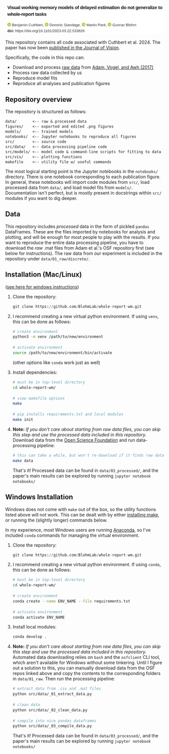 [<img src="figures/readme_header.png" width=600>](https://www.biorxiv.org/content/10.1101/2023.03.22.533826v2)

This repository contains all code associated with Cuthbert et al. 2024. The paper has now been [published in the Journal of Vision](https://jov.arvojournals.org/article.aspx?articleid=2800616).

Specifically, the code in this repo can:
- Download  and process [raw data](https://osf.io/kjpnk/) from [Adam, Vogel, and Awh (2017)](https://www.sciencedirect.com/science/article/abs/pii/S0010028517300634)
- Process raw data collected by us
- Reproduce model fits
- Reproduce all analyses and publication figures

## Repository overview
The repository is structured as follows:
```
data/       <-- raw & processed data
figures/    <-- exported and edited .png figures
models/     <-- trained models
notebooks/  <-- Jupyter notebooks to reproduce all figures
src/        <-- source code
src/data/   <-- data processing pipeline code
src/models/ <-- model code & command-line scripts for fitting to data
src/vis/    <-- plotting functions
makefile    <-- utility file w/ useful commands
```
The most logical starting point is the Jupyter notebooks in the `notebooks/` directory. There is one notebook corresponding to each publication figure. In general, these notebooks will import code modules from `src/`, load processed data from `data/`, and load model fits from `models/`. Documentation isn't perfect, but is mostly present in docstrings within `src/` modules if you want to dig deeper. 

## Data
This repository includes *processed* data in the form of pickled `pandas` DataFrames. These are the files imported by notebooks for analysis and plotting, and will be enough for most people to play with the results. If you want to reproduce the entire data processing pipeline, you have to download the *raw* .mat files from Adam et al.'s OSF repository first (see below for instructions). The raw data from our experiment is included in the repository under `data/01_raw/discrete/`.

## Installation (Mac/Linux)
([see here for windows instructions](#windows-installation))

1. Clone the repository:
    ```python
    git clone https://github.com/BlohmLab/whole-report-wm.git
    ```

2. I recommend creating a new virtual python environment. If using `venv`, this can be done as follows:
    ```bash
    # create environment
    python3 -m venv /path/to/new/environment

    # activate environment
    source /path/to/new/environment/bin/activate
    ```

    (other options like `conda` work just as well)

3. Install dependencies:
    ```bash
    # must be in top-level directory
    cd whole-report-wm/
    
    # view makefile options
    make

    # pip installs requirements.txt and local modules
    make init 
    ```

4. **Note:** *If you don't care about starting from raw data files, you can skip this step and use the processed data included in this repository.* Download data from the [Open Science Foundation](https://osf.io/) and run data-processing pipeline:
    ```bash
    # this can take a while, but won't re-download if it finds raw data
    make data
    
    ```
    That's it! Processed data can be found in `data/03_processed/`, and the paper's main results can be explored by running `jupyter notebook notebooks/`
   
## Windows Installation 

Windows does not come with `make` out of the box, so the utility functions listed above will not work. 
This can be dealt with by either [installing make](https://stackoverflow.com/questions/2532234/how-to-run-a-makefile-in-windows), or running the (slightly longer) commands below.

In my experience, most Windows users are running [Anaconda](https://www.anaconda.com/), so I've included `conda` commands for managing the virtual environment.

1. Clone the repository:
    ```python
    git clone https://github.com/BlohmLab/whole-report-wm.git
    ```
2. I recommend creating a new virtual python environment. If using `conda`, this can be done as follows:
    ```bash
    # must be in top-level directory
    cd whole-report-wm/

    # create environment
    conda create --name ENV_NAME --file requirements.txt

    # activate environment
    conda activate ENV_NAME
    ```
3. Install local modules:
    ```bash
    conda develop .
    ```

4. **Note:** *If you don't care about starting from raw data files, you can skip this step and use the processed data included in this repository.* Automated data downloading relies on `bash` and the `osfclient` CLI tool, which aren't available for Windows without some tinkering. Until I figure out a solution to this, you can manually download data from the OSF repos linked above and copy the contents to the corresponding folders in `data/01_raw`. Then run the processing pipeline:
    ```bash
    # extract data from .csv and .mat files
    python src/data/_01_extract_data.py

    # clean data
    python src/data/_02_clean_data.py

    # compile into nice pandas dataframes
    python src/data/_03_compile_data.py
    ```
    That's it! Processed data can be found in `data/03_processed/`, and the paper's main results can be explored by running `jupyter notebook notebooks/`
